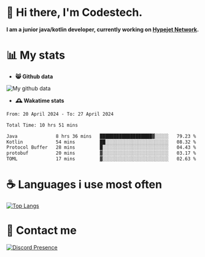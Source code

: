 # 👋 Hi there, I'm Codestech.
**I am a junior java/kotlin developer, currently working on [Hypejet Network](https://github.com/Hypejet).**

# 📊 My stats
- **😸 Github data**

![My github data](https://github-readme-stats.vercel.app/api?username=Codestech1&count_private=true&include_all_commits=true&theme=codeSTACKr)

- **🕰️ Wakatime stats**
<!--START_SECTION:waka-->

```txt
From: 20 April 2024 - To: 27 April 2024

Total Time: 10 hrs 51 mins

Java              8 hrs 36 mins   ███████████████████▓░░░░░   79.23 %
Kotlin            54 mins         ██░░░░░░░░░░░░░░░░░░░░░░░   08.32 %
Protocol Buffer   28 mins         █░░░░░░░░░░░░░░░░░░░░░░░░   04.43 %
protobuf          20 mins         ▓░░░░░░░░░░░░░░░░░░░░░░░░   03.17 %
TOML              17 mins         ▓░░░░░░░░░░░░░░░░░░░░░░░░   02.63 %
```

<!--END_SECTION:waka-->

# ☕ Languages i use most often
[![Top Langs](https://github-readme-stats.vercel.app/api/top-langs/?username=Codestech1&layout=compact&langs_count=8&exclude_repo=window5000.github.io&theme=codeSTACKr)](https://github.com/anuraghazra/github-readme-stats)

# 💬 Contact me
[![Discord Presence](https://lanyard.cnrad.dev/api/650718742157852740)](https://discord.com/users/650718742157852740)
</br>
